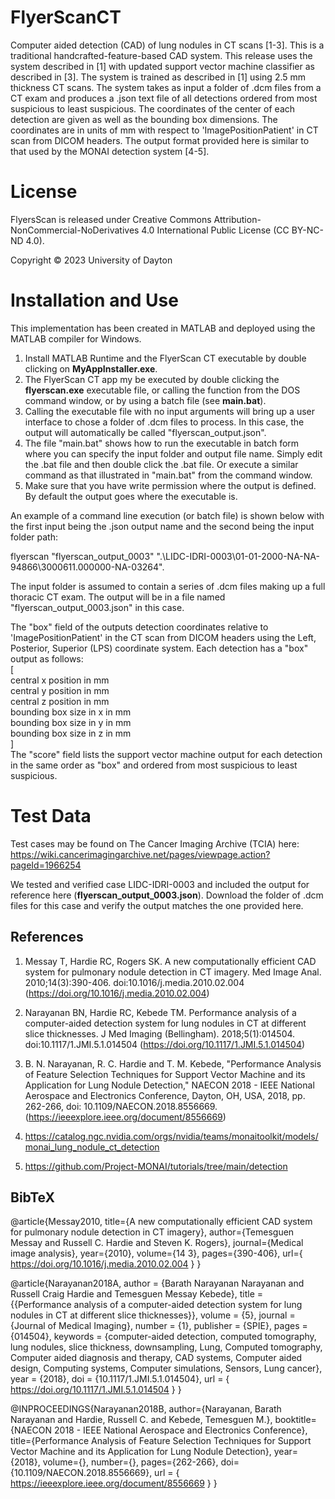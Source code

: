 # FlyerScanCT
Computer aided detection (CAD) of lung nodules in CT scans [1-3]. This is a traditional handcrafted-feature-based CAD system. This release uses the system described in [1] with updated support vector machine classifier as described in [3]. The system is trained as described in [1] using 2.5 mm thickness CT scans. The system takes as input a folder of .dcm files from a CT exam and produces a .json text file of all detections ordered from most suspicious to least suspicious. The coordinates of the center of each detection are given as well as the bounding box dimensions. The coordinates are in units of mm with respect to 'ImagePositionPatient' in CT scan from DICOM headers. The output format provided here is similar to that used by the MONAI detection system [4-5]. 

# License
FlyersScan is released under Creative Commons Attribution-NonCommercial-NoDerivatives 4.0 International Public License (CC BY-NC-ND 4.0).

Copyright © 2023 University of Dayton

# Installation and Use
This implementation has been created in MATLAB and deployed using the MATLAB compiler for Windows. 

1. Install MATLAB Runtime and the FlyerScan CT executable by double clicking on **MyAppInstaller.exe**.
2. The FlyerScan CT app my be executed by double clicking the **flyerscan.exe** executable file, or calling the function from the DOS command window, or by using a batch file (see **main.bat**).
3. Calling the executable file with no input arguments will bring up a user interface to chose a folder of .dcm files to process. In this case, the output will automatically be called "flyerscan_output.json".
4. The file "main.bat" shows how to run the executable in batch form where you can specify the input folder and output file name. Simply edit the .bat file and then double click the .bat file. Or execute a similar command as that illustrated in "main.bat" from the command window.
5. Make sure that you have write permission where the output is defined. By default the output goes where the executable is.

An example of a command line execution (or batch file) is shown below with the first input being the .json output name and the second being the input folder path:

flyerscan "flyerscan_output_0003" ".\LIDC-IDRI-0003\01-01-2000-NA-NA-94866\3000611.000000-NA-03264". 

The input folder is assumed to contain a series of .dcm files making up a full thoracic CT exam. The output will be in a file named "flyerscan_output_0003.json" in this case.

The "box" field of the outputs detection coordinates relative to 'ImagePositionPatient' in the CT scan from DICOM headers using the Left, Posterior, Superior (LPS) coordinate system. Each detection has a "box" output as follows: <br>
[ <br>
central x position in mm <br>
central y position in mm <br>
central z position in mm <br>
bounding box size in x in mm <br>
bounding box size in y in mm <br>
bounding box size in z in mm <br>
] <br>
The "score" field lists the support vector machine output for each detection in the same order as "box" and ordered from most suspicious to least suspicious.

# Test Data
Test cases may be found on The Cancer Imaging Archive (TCIA) here:
https://wiki.cancerimagingarchive.net/pages/viewpage.action?pageId=1966254

We tested and verified case LIDC-IDRI-0003 and included the output for reference here (**flyerscan_output_0003.json**). Download the folder of .dcm files for this case and verify the output matches the one provided here.

## References
1. Messay T, Hardie RC, Rogers SK. A new computationally efficient CAD system for pulmonary nodule detection in CT imagery. Med Image Anal. 2010;14(3):390-406. doi:10.1016/j.media.2010.02.004 (https://doi.org/10.1016/j.media.2010.02.004)

2. Narayanan BN, Hardie RC, Kebede TM. Performance analysis of a computer-aided detection system for lung nodules in CT at different slice thicknesses. J Med Imaging (Bellingham). 2018;5(1):014504. doi:10.1117/1.JMI.5.1.014504 (https://doi.org/10.1117/1.JMI.5.1.014504)
   
3. B. N. Narayanan, R. C. Hardie and T. M. Kebede, "Performance Analysis of Feature Selection Techniques for Support Vector Machine and its Application for Lung Nodule Detection," NAECON 2018 - IEEE National Aerospace and Electronics Conference, Dayton, OH, USA, 2018, pp. 262-266, doi: 10.1109/NAECON.2018.8556669. (https://ieeexplore.ieee.org/document/8556669)

4. https://catalog.ngc.nvidia.com/orgs/nvidia/teams/monaitoolkit/models/monai_lung_nodule_ct_detection
   
5. https://github.com/Project-MONAI/tutorials/tree/main/detection


## BibTeX

  @article{Messay2010,
  title={A new computationally efficient CAD system for pulmonary nodule detection in CT imagery},
  author={Temesguen Messay and Russell C. Hardie and Steven K. Rogers},
  journal={Medical image analysis},
  year={2010},
  volume={14 3},
  pages={390-406},
  url={ https://doi.org/10.1016/j.media.2010.02.004 }
}

@article{Narayanan2018A,
author = {Barath Narayanan Narayanan and Russell Craig Hardie and Temesguen Messay Kebede},
title = {{Performance analysis of a computer-aided detection system for lung nodules in CT at different slice thicknesses}},
volume = {5},
journal = {Journal of Medical Imaging},
number = {1},
publisher = {SPIE},
pages = {014504},
keywords = {computer-aided detection, computed tomography, lung nodules, slice thickness, downsampling, Lung, Computed tomography, Computer aided diagnosis and therapy, CAD systems, Computer aided design, Computing systems, Computer simulations, Sensors, Lung cancer},
year = {2018},
doi = {10.1117/1.JMI.5.1.014504},
url = { https://doi.org/10.1117/1.JMI.5.1.014504 }
}

@INPROCEEDINGS{Narayanan2018B,
  author={Narayanan, Barath Narayanan and Hardie, Russell C. and Kebede, Temesguen M.},
  booktitle={NAECON 2018 - IEEE National Aerospace and Electronics Conference}, 
  title={Performance Analysis of Feature Selection Techniques for Support Vector Machine and its Application for Lung Nodule Detection}, 
  year={2018},
  volume={},
  number={},
  pages={262-266},
  doi={10.1109/NAECON.2018.8556669},
  url = { https://ieeexplore.ieee.org/document/8556669 }
  }
